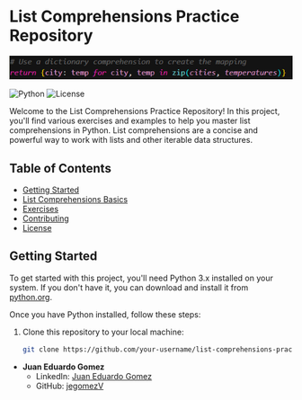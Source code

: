 # List Comprehensions Practice Repository

![List_comprehension in Python](https://github.com/jegomezV/Challenges/blob/master/images/list_compr.png?raw=true)

![Python](https://img.shields.io/badge/Python-3.x-blue)
![License](https://img.shields.io/badge/license-MIT-green)

Welcome to the List Comprehensions Practice Repository! In this project, you'll find various exercises and examples to help you master list comprehensions in Python. List comprehensions are a concise and powerful way to work with lists and other iterable data structures.

## Table of Contents

- [Getting Started](#getting-started)
- [List Comprehensions Basics](#list-comprehensions-basics)
- [Exercises](#exercises)
- [Contributing](#contributing)
- [License](#license)

## Getting Started

To get started with this project, you'll need Python 3.x installed on your system. If you don't have it, you can download and install it from [python.org](https://www.python.org/downloads/).

Once you have Python installed, follow these steps:

1. Clone this repository to your local machine:

   ```bash
   git clone https://github.com/your-username/list-comprehensions-practice.git

- **Juan Eduardo Gomez**
  - LinkedIn: [Juan Eduardo Gomez](https://www.linkedin.com/in/juan-eduardo-gomez-valencia-a42b3a271/)
  - GitHub: [jegomezV](https://github.com/jegomezV)

